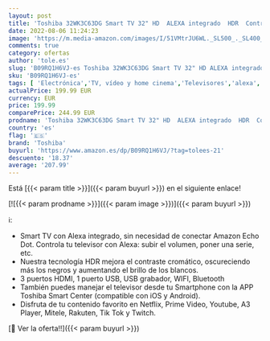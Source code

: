 ```yaml
---
layout: post
title: 'Toshiba 32WK3C63DG Smart TV 32" HD  ALEXA integrado  HDR  Control voz  SAT  Bluetooth  comp. "Hey Google". Dolby Audio  DTS.'
date: 2022-08-06 11:24:23
image: 'https://m.media-amazon.com/images/I/51VMtrJU6WL._SL500_._SL400_.jpg'
comments: true
category: ofertas
author: 'tole.es'
slug: 'B09RQ1H6VJ-es Toshiba 32WK3C63DG Smart TV 32" HD ALEXA integrado HDR...'
sku: 'B09RQ1H6VJ-es'
tags: [ 'Electrónica','TV, vídeo y home cinema','Televisores','alexa','toshiba','🇪🇸', ]
actualPrice: 199.99 EUR
currency: EUR
price: 199.99
comparePrice: 244.99 EUR
prodname: 'Toshiba 32WK3C63DG Smart TV 32" HD  ALEXA integrado  HDR  Control voz  SAT  Bluetooth  comp. "Hey Google". Dolby Audio  DTS.'
country: 'es'
flag: '🇪🇸'
brand: 'Toshiba'
buyurl: 'https://www.amazon.es/dp/B09RQ1H6VJ/?tag=tolees-21'
descuento: '18.37'
average: '207.99'
---
```


Está [{{< param title >}}]({{< param buyurl >}}) en el siguiente enlace!

[![{{< param prodname >}}]({{< param image >}})]({{< param buyurl >}})

ℹ️:

- Smart TV con Alexa integrado, sin necesidad de conectar Amazon Echo Dot. Controla tu televisor con Alexa: subir el volumen, poner una serie, etc.
- Nuestra tecnología HDR mejora el contraste cromático, oscureciendo más los negros y aumentando el brillo de los blancos.
- 3 puertos HDMI, 1 puerto USB, USB grabador, WIFI, Bluetooth
- También puedes manejar el televisor desde tu Smartphone con la APP Toshiba Smart Center (compatible con iOS y Android).
- Disfruta de tu contenido favorito en Netflix, Prime Video, Youtube, A3 Player, Mitele, Rakuten, Tik Tok y Twitch.

[🛒 Ver la oferta!!]({{< param buyurl >}})
